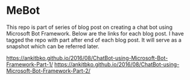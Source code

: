 # MeBot

This repo is part of series of blog post on creating a chat bot using Microsoft Bot Framework. Below are the links for each blog post. I have tagged the repo with part<Number> after end of each blog post. It will serve as a snapshot which can be referred later.

https://ankitbko.github.io/2016/08/ChatBot-using-Microsoft-Bot-Framework-Part-1/
https://ankitbko.github.io/2016/08/ChatBot-using-Microsoft-Bot-Framework-Part-2/
